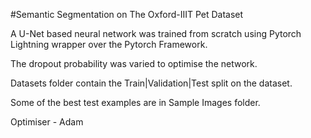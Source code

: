 #Semantic Segmentation on The Oxford-IIIT Pet Dataset

A U-Net based neural network was trained from scratch using Pytorch Lightning wrapper over the Pytorch Framework.

The dropout probability was varied to optimise the network.

Datasets folder contain the Train|Validation|Test split on the dataset.

Some of the best test examples are in Sample Images folder.

Optimiser - Adam
